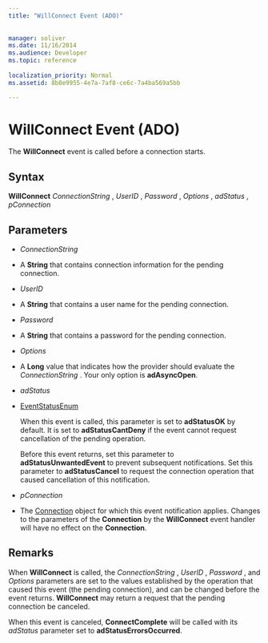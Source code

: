 ```yaml
---
title: "WillConnect Event (ADO)"
 
 
manager: soliver
ms.date: 11/16/2014
ms.audience: Developer
ms.topic: reference
  
localization_priority: Normal
ms.assetid: 8b0e9955-4e7a-7af8-ce6c-7a4ba569a5bb

---
```


# WillConnect Event (ADO)

The **WillConnect** event is called before a connection starts. 
  
## Syntax

 **WillConnect** *ConnectionString*  ,  *UserID*  ,  *Password*  ,  *Options*  ,  *adStatus*  ,  *pConnection* 
  
## Parameters

-  *ConnectionString* 
    
- A **String** that contains connection information for the pending connection. 
    
-  *UserID* 
    
- A **String** that contains a user name for the pending connection. 
    
-  *Password* 
    
- A **String** that contains a password for the pending connection. 
    
-  *Options* 
    
- A **Long** value that indicates how the provider should evaluate the  *ConnectionString*  . Your only option is **adAsyncOpen**. 
    
-  *adStatus* 
    
- [EventStatusEnum](eventstatusenum.md)
    
    When this event is called, this parameter is set to **adStatusOK** by default. It is set to **adStatusCantDeny** if the event cannot request cancellation of the pending operation. 
    
    Before this event returns, set this parameter to **adStatusUnwantedEvent** to prevent subsequent notifications. Set this parameter to **adStatusCancel** to request the connection operation that caused cancellation of this notification. 
    
-  *pConnection* 
    
- The [Connection](connection-object-ado.md) object for which this event notification applies. Changes to the parameters of the **Connection** by the **WillConnect** event handler will have no effect on the **Connection**. 
    
## Remarks

When **WillConnect** is called, the  *ConnectionString*  ,  *UserID*  ,  *Password*  , and  *Options*  parameters are set to the values established by the operation that caused this event (the pending connection), and can be changed before the event returns. **WillConnect** may return a request that the pending connection be canceled. 
  
When this event is canceled, **ConnectComplete** will be called with its  *adStatus*  parameter set to **adStatusErrorsOccurred**. 
  

